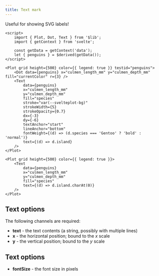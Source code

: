 ```yaml
---
title: Text mark
---
```


Useful for showing SVG labels!

```svelte live
<script>
    import { Plot, Dot, Text } from '$lib';
    import { getContext } from 'svelte';

    const getData = getContext('data');
    let { penguins } = $derived(getData());
</script>

<Plot grid height={500} color={{ legend: true }} testid="penguins">
    <Dot data={penguins} x="culmen_length_mm" y="culmen_depth_mm" fill="currentColor" r={3} />
    <Text
        data={penguins}
        x="culmen_length_mm"
        y="culmen_depth_mm"
        fill="species"
        stroke="var(--svelteplot-bg)"
        strokeWidth={5}
        strokeOpacity={0.7}
        dx={-3}
        dy={-6}
        textAnchor="start"
        lineAnchor="bottom"
        fontWeight={(d) => (d.species === 'Gentoo' ? 'bold' : 'normal')}
        text={(d) => d.island}
    />
</Plot>
```

```svelte
<Plot grid height={500} color={{ legend: true }}>
    <Text
        data={penguins}
        x="culmen_length_mm"
        y="culmen_depth_mm"
        fill="species"
        text={(d) => d.island.charAt(0)}
    />
</Plot>
```

## Text options

The following channels are required:

-   **text** - the text contents (a string, possibly with multiple lines)
-   **x** - the horizontal position; bound to the _x_ scale
-   **y** - the vertical position; bound to the _y_ scale

## Text options

-   **fontSize** - the font size in pixels
